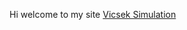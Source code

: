 Hi welcome to my site
<a href="https://fuxixing.github.io/project/interactive_vicsek.html">Vicsek Simulation</a>
